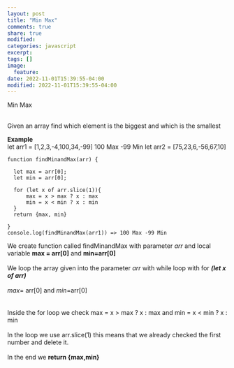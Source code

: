 ```yaml
---
layout: post
title: "Min Max"
comments: true
share: true
modified:
categories: javascript
excerpt:
tags: []
image:
  feature:
date: 2022-11-01T15:39:55-04:00
modified: 2022-11-01T15:39:55-04:00
---
```


Min Max
<br><br>

Given an array find which element is the biggest and which is the smallest

**Example**<br>
let arr1 =  [1,2,3,-4,100,34,-99] 100 Max -99 Min
let arr2 = [75,23,6,-56,67,10]




~~~
function findMinandMax(arr) {

  let max = arr[0];
  let min = arr[0];

  for (let x of arr.slice(1)){
      max = x > max ? x : max
      min = x < min ? x : min
  }
  return {max, min}
  
}
console.log(findMinandMax(arr1)) => 100 Max -99 Min

~~~



We create function called findMinandMax with parameter *arr* and local variable **max = arr[0]** and **min=arr[0]**
<br><br>
We loop the array given into the parameter *arr* with while loop with for ***(let x of arr)***
<br><br>
*max*= arr[0] and *min*=arr[0]
 <br>
<br><br>
Inside the for loop we check  max = x > max ? x : max and    min = x < min ? x : min
<br><br>
In the loop we use arr.slice(1) this means that we already checked the first number and delete it.
<br><br>
In the end we **return {max,min}**
